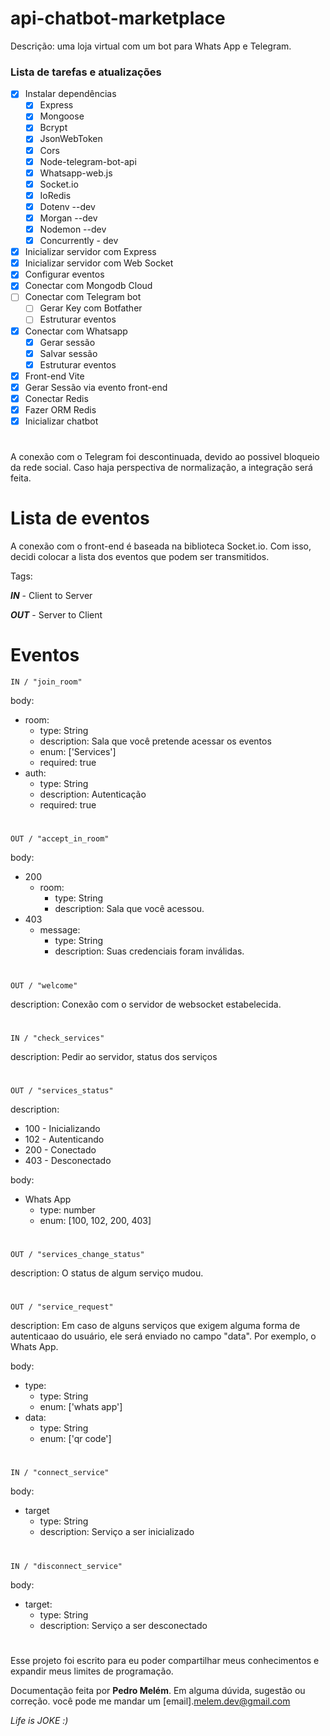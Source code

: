 # api-chatbot-marketplace
Descrição: uma loja virtual com um bot para Whats App e Telegram.


### Lista de tarefas e atualizações
- [x] Instalar dependências
  - [x] Express
  - [x] Mongoose
  - [x] Bcrypt
  - [x] JsonWebToken
  - [x] Cors
  - [x] Node-telegram-bot-api
  - [x] Whatsapp-web.js
  - [x] Socket.io
  - [x] IoRedis
  - [x] Dotenv --dev
  - [x] Morgan --dev
  - [x] Nodemon --dev
  - [x] Concurrently - dev
- [x] Inicializar servidor com Express
- [x] Inicializar servidor com Web Socket
- [x] Configurar eventos
- [x] Conectar com Mongodb Cloud
- [ ] Conectar com Telegram bot
  - [ ] Gerar Key com Botfather
  - [ ] Estruturar eventos
- [x] Conectar com Whatsapp
  - [x] Gerar sessão
  - [x] Salvar sessão
  - [x] Estruturar eventos
- [x] Front-end Vite
- [x] Gerar Sessão via evento front-end
- [x] Conectar Redis
- [x] Fazer ORM Redis
- [x] Inicializar chatbot

# 

A conexão com o Telegram foi descontinuada, devido ao possivel bloqueio da rede social. Caso haja perspectiva de normalização, a integração será feita.

# Lista de eventos

A conexão com o front-end é baseada na biblioteca Socket.io. Com isso, decidi colocar a lista dos eventos que podem ser transmitidos.

Tags:

  ***IN*** - Client to Server

  ***OUT*** - Server to Client

# Eventos

    IN / "join_room"

body: 
  - room:
    - type: String
    - description: Sala que você pretende acessar os eventos
    - enum: ['Services']
    - required: true
  - auth:
    - type: String
    - description: Autenticação
    - required: true
#
    OUT / "accept_in_room"

body:
  - 200
    - room:
      - type: String
      - description: Sala que você acessou.
  - 403
    - message: 
      - type: String
      - description: Suas credenciais foram inválidas.
#
    OUT / "welcome"

description: Conexão com o servidor de websocket estabelecida.
#
    IN / "check_services"

description: Pedir ao servidor, status dos serviços
#
    OUT / "services_status"

description: 
  - 100 - Inicializando
  - 102 - Autenticando
  - 200 - Conectado
  - 403 - Desconectado

body:
  - Whats App
    - type: number
    - enum: [100, 102, 200, 403]
# 

    OUT / "services_change_status"

description: O status de algum serviço mudou.
#

    OUT / "service_request"
description: Em caso de alguns serviços que exigem alguma forma de autenticaao do usuário, ele será enviado no campo "data". Por exemplo, o Whats App.

body:
  - type:
    - type: String
    - enum: ['whats app']
  - data:
    - type: String
    - enum: ['qr code']
#
    IN / "connect_service"
  
body:
  - target
    - type: String
    - description: Serviço a ser inicializado

#
    IN / "disconnect_service"

body:
  - target:
    - type: String
    - description: Serviço a ser desconectado


#

Esse projeto foi escrito para eu poder compartilhar meus conhecimentos e expandir meus limites de programação. 

Documentação feita por **Pedro Melém**.
Em alguma dúvida, sugestão ou correção. você pode me mandar um [email].<melem.dev@gmail.com>


*Life is JOKE :)*